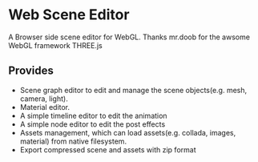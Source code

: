 # Web Scene Editor

A Browser side scene editor for WebGL. Thanks mr.doob for the awsome WebGL framework THREE.js

## Provides
- Scene graph editor to edit and manage the scene objects(e.g. mesh, camera, light).
- Material editor.
- A simple timeline editor to edit the animation
- A simple node editor to edit the post effects
- Assets management, which can load assets(e.g. collada, images, material) from native filesystem.
- Export compressed scene and assets with zip format
